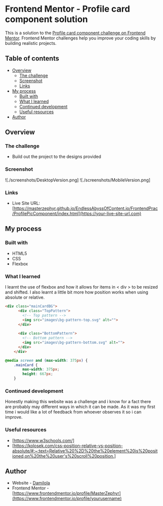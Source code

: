 # Frontend Mentor - Profile card component solution

This is a solution to the [Profile card component challenge on Frontend Mentor](https://www.frontendmentor.io/challenges/profile-card-component-cfArpWshJ). Frontend Mentor challenges help you improve your coding skills by building realistic projects. 

## Table of contents

- [Overview](#overview)
  - [The challenge](#the-challenge)
  - [Screenshot](#screenshot)
  - [Links](#links)
- [My process](#my-process)
  - [Built with](#built-with)
  - [What I learned](#what-i-learned)
  - [Continued development](#continued-development)
  - [Useful resources](#useful-resources)
- [Author](#author)

## Overview

### The challenge

- Build out the project to the designs provided

### Screenshot

![./screenshots/DesktopVersion.png]
![./screenshots/MobileVersion.png]

### Links

- Live Site URL: [https://masterzephyr.github.io/EndlessAbyssOfContent.io/FrontendPrac/ProfilePicComponent/index.html](https://your-live-site-url.com)

## My process

### Built with

- HTML5
- CSS 
- Flexbox

### What I learned
I learnt the use of flexbox and how it allows for items in < div > to be resized and shifted. I also learnt a little bit more how position works when using absolute or relative.
```html
<div class="mainCardBG">
      <div class="TopPattern">
        <!-- Top pattern -->
        <img src="images\bg-pattern-top.svg" alt="">
      </div>
  
      <div class="BottomPattern">
        <!-- Bottom pattern -->
        <img src="images\bg-pattern-bottom.svg" alt="">
      </div>
    </div>
```
```css
@media screen and (max-width: 375px) {
    .mainCard {
        max-width: 375px;
        height: 667px;
    }
```
### Continued development

Honestly making this website was a challenge and i know for a fact there are probably may different ways in which it can be made. As it was my first time i would like a lot of feedback from whoever observes it so i can improve.

### Useful resources
- [https://www.w3schools.com/]
- [https://kolosek.com/css-position-relative-vs-position-absolute/#:~:text=Relative%20%2D%20the%20element%20is%20positioned,on%20the%20user's%20scroll%20position.]

## Author

- Website - [Damilola](https://www.your-site.com)
- Frontend Mentor - [https://www.frontendmentor.io/profile/MasterZephyr](https://www.frontendmentor.io/profile/yourusername)
